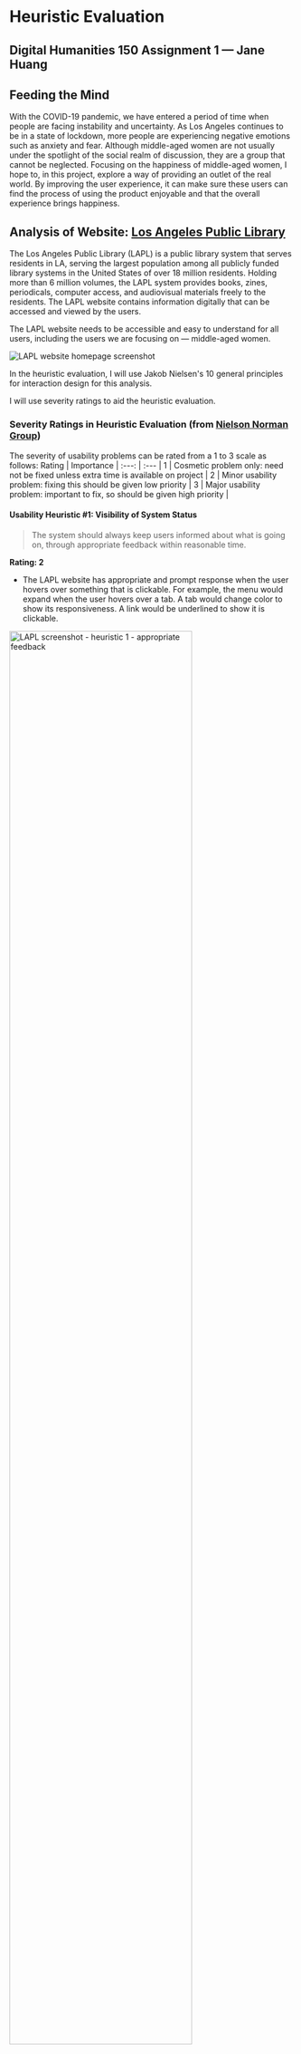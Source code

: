 # Heuristic Evaluation
## Digital Humanities 150 Assignment 1 — Jane Huang

## Feeding the Mind

With the COVID-19 pandemic, we have entered a period of time when people are facing instability and uncertainty. As Los Angeles continues to be in a state of lockdown, more people are experiencing negative emotions such as anxiety and fear. Although middle-aged women are not usually under the spotlight of the social realm of discussion, they are a group that cannot be neglected. Focusing on the happiness of middle-aged women, I hope to, in this project, explore a way of providing an outlet of the real world. By improving the user experience, it can make sure these users can find the process of using the product enjoyable and that the overall experience brings happiness.

## Analysis of Website: [Los Angeles Public Library](lapl.org)

The Los Angeles Public Library (LAPL) is a public library system that serves residents in LA, serving the largest population among all publicly funded library systems in the United States of over 18 million residents. Holding more than 6 million volumes, the LAPL system provides books, zines, periodicals, computer access, and audiovisual materials freely to the residents. The LAPL website contains information digitally that can be accessed and viewed by the users.

The LAPL website needs to be accessible and easy to understand for all users, including the users we are focusing on — middle-aged women.

![LAPL website homepage screenshot](lapl-screenshot-home.png) 

In the heuristic evaluation, I will use Jakob Nielsen's 10 general principles for interaction design for this analysis.

I will use severity ratings to aid the heuristic evaluation. 

### Severity Ratings in Heuristic Evaluation (from [Nielson Norman Group](https://www.nngroup.com/articles/how-to-rate-the-severity-of-usability-problems/))
The severity of usability problems can be rated from a 1 to 3 scale as follows:
Rating  | Importance  |
:---: | :---  |
1  | Cosmetic problem only: need not be fixed unless extra time is available on project  |
2  | Minor usability problem: fixing this should be given low priority  |
3  | Major usability problem: important to fix, so should be given high priority  |


#### Usability Heuristic #1: Visibility of System Status
>The system should always keep users informed about what is going on, through appropriate feedback within reasonable time.

**Rating: 2**
* The LAPL website has appropriate and prompt response when the user hovers over something that is clickable. For example, the menu would expand when the user hovers over a tab. A tab would change color to show its responsiveness. A link would be underlined to show it is clickable.
<img src="lapl-screenshot-uh1-hoverresponse.png" alt="LAPL screenshot - heuristic 1 - appropriate feedback" width="80%">

* However, the user needs to have experience with web products, and have good vision in order to detect every function. For some functions, the website has low visibility of the system status since the icon is too small, so it is difficult for the user to spot the possible actions they can perform.
<img src="lapl-screenshot-uh1-icontoosmall.png" alt="LAPL screenshot - heuristic 1 - low visability" width="80%">

**Recommendation:**
* Some feedback should have increased visibility, such as a more drastic change of colors.

* Some functions should be more visible for users to find in order to make use of those functions; for example, a filter bar on the left of the screen should have more visible \[+\](for expanding) and \[-\] [-] (for collapsing) icons.


#### Usability Heuristic #2: Match Between the System and the Real World
>The system should speak the users' language, with words, phrases and concepts familiar to the user, rather than system-oriented terms. Follow real-world conventions, making information appear in a natural and logical order.

**Rating: 2**
* The LAPL website follows real-world conventions in general. For example, the main page has a collection of information and makes use of a menu bar to contain shortcuts to subpages. The main page also serves as an eye-catching page of the product that allows user to decide if there are contents that catch their eyes.

* The website has too much information, which can be overwhelming to the user. If a user is not used to viewing a digital site with loads of information, the user can be confused. It is different from a more traditional form of media or books that it presents too much information on one page.

**Recommendation:**
* The website should consider putting less information on one page, so that every feature can be presented in a more conspicuous way. Otherwise, some good features can be neglected by the users who need them.

* Consider mimicking an actual library, or the status of an actual book - this would enhance the user experience for elder users as they would be more used to a skeuomorphic design.


#### Usability Heuristic #3: User control and freedom
>Users often choose system functions by mistake and will need a clearly marked "emergency exit" to leave the unwanted state without having to go through an extended dialogue. Support undo and redo.

**Rating: 1**
* Being a website that exists within a web browser, it naturally has the function of going back to a page that the user has previously browsed, therefore allowing the user to "exit" the current page quite easily.
<img src="lapl-screenshot-uh3-backtopage.png" alt="LAPL screenshot - heuristic 3 - undos in browser" width="80%">

* If users are redirected to a new page in a new tab, they can still access the previous tab/tabs by clicking on them.
<img src="lapl-screenshot-uh3-browsertabs.png" alt="LAPL screenshot - heuristic 3 - changing between tabs" width="80%">

**Recommendation:**
* Consider letting the menu bar with the drop-down list be consistently fixed on every page, so that users can easily go to the pages they have been to before.


#### Usability Heuristic #4: Consistency and standards
>Users should not have to wonder whether different words, situations, or actions mean the same thing. Follow platform conventions.

**Rating: 2**
* The website follows many design conventions and standards, which makes it intuitive for the user. For example, the search bar is located on the top right of the page (consistent with the convention that search bars are usually shown on the top right or middle), with a text box and a magnifying class icon (universally used for search icon).

* There are some minor issues that can potentially make the user confused. For example, in the "Schedule Your Pickup" page, the menu on the right has collapsing and expanding icons. They are against user experience convention: the arrow should be pointing down when the list is collapsed and up when the list is expanded.
<img src="lapl-screenshot-uh4-inconsistency.png" alt="LAPL screenshot - heuristic 4 - inconsistency with convention" width="80%">


**Recommendation:**
* Some details should be redesigned to make the user experience more smooth and intuitive. As little as the direction of arrows can change how the user thinks and behaves.

#### Usability Heuristic #5: Error prevention
>Even better than good error messages is a careful design which prevents a problem from occurring in the first place. Either eliminate error-prone conditions or check for them and present users with a confirmation option before they commit to the action.

**Rating: 3**
* There is lacking error prevention for the user logging in. For example, when the user tries to put more digits in the text box intended for only 4 digits (of phone number), there is no error message stopping the user. Therefore, the user may waste time on figuring out what has been wrong with out the system's warning.
<img src="lapl-screenshot-uh5-noerrorprevention.png" alt="LAPL screenshot - heuristic 5 - lacking of error prevention" width="80%">

**Recommendation:**
* Add error prevention to prevent users from going to the next step while inputting the wrong information and spending time figuring out their mistake.


#### Usability Heuristic #6: Recognition rather than recall
>Minimize the user's memory load by making objects, actions, and options visible. The user should not have to remember information from one part of the dialogue to another. Instructions for use of the system should be visible or easily retrievable whenever appropriate.

**Rating: 2**
* There is a lot of redirection of links to other websites (some difficult to tell what it specifically does). Users can easily lose track of which website they should be on. The new links are often opened in a new tab, so users may be confused about when they should go back to the previous page or search for the other tabs.
  * For example, when the user tries to schedule a pickup from a library branch, they are redirected to https://curbside.capiratech.com/?code=laplcaus. It is difficult to remember which library this is, etc. since there is no explicit indication.
<img src="lapl-screenshot-uh6-redirection.png" alt="LAPL screenshot - heuristic 6 - redirection of site" width="80%">

**Recommendation:**
* This is more about how ample and complicated the LAPL system is. The site can improve by making the tabs with links redirection more visible and more organized.


#### Usability Heuristic #7: Flexibility and efficiency of use
>Accelerators — unseen by the novice user — may often speed up the interaction for the expert user such that the system can cater to both inexperienced and experienced users. Allow users to tailor frequent actions.

**Rating: 2**
* The flexibility of the LAPL website is low, and users are not able to tailor frequent actions. However, the shortcuts provided by the website browser might be sufficient for experienced users to perform many actions efficiently.

**Recommendation:**
* Consider adding flexibility or making more accelerator available to users with good browser compatibility.


#### Usability Heuristic #8: Aesthetic and minimalist design
>Dialogues should not contain information which is irrelevant or rarely needed. Every extra unit of information in a dialogue competes with the relevant units of information and diminishes their relative visibility.

**Rating: 3**
* The LAPL website provides too much information on each page that the user can easily get confused or lose their focus. This drastically diminishes the relative visibility of units of information.

* The design, aesthetically, is quite old-fashioned compared to modern design trends. It does not provide a visually pleasing experience to users, which can cause fatigue.

**Recommendation:**
* It would be good to redesign the website after creating a style guide that references modern design methods. It is also important to take note of the idea of minimalist design, and redesign the website with better presentation of information.


#### Usability Heuristic #9: Help users recognize, diagnose, and recover from errors
>Error messages should be expressed in plain language (no codes), precisely indicate the problem, and constructively suggest a solution.

**Rating: 2**
* There are hardly any error messages displayed on the website, which is in fact not efficient. It makes the user more difficult to recover from an error. For example, when the user clicks on "search" or "filter" without typing anything in the search bar, it will still take the user to the next page. It can therefore cause confusion.

**Recommendation:**
* Set more error messages, that can help users recognize, diagnose, and recover from errors. For example, if the user try to search from the Library Catalog without inputting anything, stop them before entering the search (to avoid the uneccessary "No search results found").


#### Usability Heuristic #10: Help and documentation
>Even though it is better if the system can be used without documentation, it may be necessary to provide help and documentation. Any such information should be easy to search, focused on the user's task, list concrete steps to be carried out, and not be too large.

**Rating: 2**
* Help is provided through a "How Do I" page, documenting potential problems listed and organized in FAQ format. The page provides answers to those questions from "How do I get a library card?" to "How do I download e-materials?", which are very helpful to users. However, some inexperienced users could potentially still be confused because the answers are too succinct for them.
<img src="lapl-screenshot-uh10-helpdoc.png" alt="LAPL screenshot - heuristic 10 - help and documentation page" width="80%">

**Recommendation:**

* To accommodate for all users, the help and documentation can be more detailed, providing step-by-step guidance to users that may need help.


-----


## Analysis of APP: Los Angeles Public Library (link to download provided [here](https://www.lapl.org/app))

The Los Angeles Public Library APP is another official virtual way to access the LAPL system. It is a mobile APP designed to be accessed on a smartphone; the LAPL promote this APP on its website with "Take the Los Angeles Public Library Everywhere You Go!" Therefore, the APP is meant to provide a convenient and accessible way to interact with the LAPL system. The main functions of the APP include:
* Searching the library catalog and reserve items,
* Managing your checkouts and holds,
* Accessing your digital library card, and
* Viewing upcoming events at your local library
at the palm of your hand.

The LAPL APP should be designed for all its library patrons as potential users.

<img src="lapl-app-screenshot-home.png" alt="LAPL APP homepage screenshot" width="50%">

In the heuristic evaluation, I will use Jakob Nielsen's 10 general principles for interaction design for this analysis.

I will use severity ratings to aid the heuristic evaluation. 


#### Usability Heuristic #1: Visibility of System Status
>The system should always keep users informed about what is going on, through appropriate feedback within reasonable time.

**Rating: 2**
* The LAPL APP is quite responsive from the point of view of a user. When a page loads, there would be a loading icon in the middle of the screen to indicate that something is happening.

* The loading time is a bit long compare to other APPs - this is related to the server, internet connection, etc.

**Recommendation:**
* It would be better if the loading time is shorter - the shorter the better - the more responsive, the more likely a user is going to stick on the APP!


#### Usability Heuristic #2: Match Between the System and the Real World
>The system should speak the users' language, with words, phrases and concepts familiar to the user, rather than system-oriented terms. Follow real-world conventions, making information appear in a natural and logical order.

**Rating: 1**
* The icons are clear since they illustrate the meaning of quite well. In this way, the user can be well informed by the icon and the description down below what page they are clicking into.
<img src="lapl-app-screenshot-uh2-familiarillustrations.png" alt="LAPL APP screenshot - heuristic 2 - familiar illustrations to users" width="40%">

**Recommendation:**
* The presentation can be more dynamic - the real world often present information dynamically. For example, there can be more layers of information, which is consistent with the user's understanding of systems.


#### Usability Heuristic #3: User control and freedom
>Users often choose system functions by mistake and will need a clearly marked "emergency exit" to leave the unwanted state without having to go through an extended dialogue. Support undo and redo.

**Rating: 3**
* Users, for the most part, can easily go back to the previous page. However, in the case when a page is loading, the user is stuck on the page, unable to go back or perform any action if they want to "exit" the situation. This is problematic when the page is taking a long time to load.
<img src="lapl-app-screenshot-uh3-loading page.png" alt="LAPL APP screenshot - heuristic 3 - unable to go back from the loading page" width="40%">

**Recommendation:**
* Allowing the user to leave the page and go back when a page is loading is an essential feature that needs to be fixed quickly for this APP. Make sure that the user always have a way out (without having to restart the APP)!


#### Usability Heuristic #4: Consistency and standards
>Users should not have to wonder whether different words, situations, or actions mean the same thing. Follow platform conventions.

**Rating: 2**
* In general, the APP is simple that it provides icons that the user can click on. However, upon clicking, some icons will redirect the user to a web link, while others results in a page in the APP.

**Recommendation:**
* It would be better to indicate whether a link will direct the user to a page built in the APP or a webpage before the user clicks on it. Also, the APP can be more consistent by building more built-in functions in the APP.


#### Usability Heuristic #5: Error prevention
>Even better than good error messages is a careful design which prevents a problem from occurring in the first place. Either eliminate error-prone conditions or check for them and present users with a confirmation option before they commit to the action.

**Rating: 2**
* There is no error prevention in the APP. When the user is trying to put in log-in information, there is no warning until the user hits "confirm."

**Recommendation:**
* Put in some error prevention for areas where user input is needed. For example, the text box requiring a 4-digit pin can restrict its input to 4 digits.


#### Usability Heuristic #6: Recognition rather than recall
>Minimize the user's memory load by making objects, actions, and options visible. The user should not have to remember information from one part of the dialogue to another. Instructions for use of the system should be visible or easily retrievable whenever appropriate.

**Rating: 2**
* When the user enters an inner page, there appears to be a "home" icon in the tab bar, allowing the user to go back to the previous page.

* There lacks a menu bar that exist across all pages for which the user can easily check which page they are currently on and where they came from.

**Recommendation:**
* A menu bar can be added on the left of the screen, which provides an overview of which place, or which sub-page the user is on.


#### Usability Heuristic #7: Flexibility and efficiency of use
>Accelerators — unseen by the novice user — may often speed up the interaction for the expert user such that the system can cater to both inexperienced and experienced users. Allow users to tailor frequent actions.

**Rating: 2**
* There is no design of accelerators such that inexperienced or experienced users are faced with the same functionalities.

**Recommendation:**
* Consider adding function that can speed up the interaction for the expert user. However, there are not many functions in the mobile APP, so even without accelerators or shortcuts, the functions can be accessed quite directly.


#### Usability Heuristic #8: Aesthetic and minimalist design
>Dialogues should not contain information which is irrelevant or rarely needed. Every extra unit of information in a dialogue competes with the relevant units of information and diminishes their relative visibility.

**Rating: 2**
* This APP has a minimalist design, with 6 main icons to click into, and 2 icons on the tab bar. It is quite simple and clear. Even using it the first time, the user can quickly grasp its main functions.

* In terms of aesthetic, the use of color is quite random; moreover, the main color go astray the LAPL's official website, which makes it harder for users to form an impression. Also, the APP, in general, lacks aesthetic beauty (although it is not the priority), and it lacks any style that can make it more distinct or memorable.

**Recommendation:**
* While keeping the minimalist design, the APP should be redesigned with a more consistent and attention-grabbing aesthetic and style. The color should be treated with more care. For example, there can be a main color, consistent with the website, and one or more supplemental colors.


#### Usability Heuristic #9: Help users recognize, diagnose, and recover from errors
>Error messages should be expressed in plain language (no codes), precisely indicate the problem, and constructively suggest a solution.

**Rating: 1**
* In general, messages are clear and concise. They inform the user what the problem is.
<img src="lapl-app-screenshot-uh9-message.png" alt="LAPL APP screenshot - heuristic 9 - error message" width="40%">

**Recommendation:**
* Users may be more familiar to messages displayed in the middle of the screen on a mobile phone. However, messages displayed at the bottom is also clear and distinct.


#### Usability Heuristic #10: Help and documentation
>Even though it is better if the system can be used without documentation, it may be necessary to provide help and documentation. Any such information should be easy to search, focused on the user's task, list concrete steps to be carried out, and not be too large.

**Rating: 3**
* There is no help and documentation within the APP for the APP. Even though the APP does not have many functions, it is still necessary to provide guidance or some document for the user to refer to.

* The closest thing to help and documentation provided on this APP is an icon on the tab bar. If the user clicks on it, it provides the options "Call Us" and "Email Us." However, the contact information is not specific to inquiries of the LAPL APP itself, but it is rather for providing information for LAPL in general.
<img src="lapl-app-screenshot-uh10-contactus.png" alt="LAPL APP screenshot - heuristic 10 - contact us" width="40%">

**Recommendation:**

* Help and documentation is necessary! For an APP for a large library system having 18 million potential users, facing every type of user, it would be important to have some form of help that the user can easily refer to. For example, having a 'help' icon at the top right which allows easy access to a help documentation (or a Q&A page) would be good.

-----

### Reference
* Wikipedia: Los Angeles Public Library (https://en.wikipedia.org/wiki/Los_Angeles_Public_Library)
* Nielson Norman Group: 10 Usability Heuristics for User Interface Design (https://www.nngroup.com/articles/ten-usability-heuristics/)
* Nielson Norman Group: Severity Ratings for Usability Problems (https://www.nngroup.com/articles/how-to-rate-the-severity-of-usability-problems/)
* Los Angeles Public Library (https://www.lapl.org/)
* Los Angeles Public Library App (https://www.lapl.org/app)
